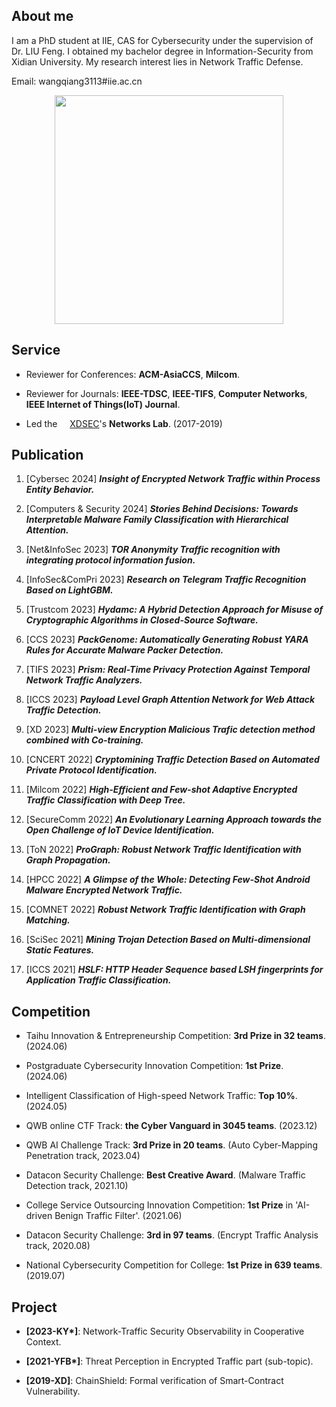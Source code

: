 ## About me

I am a PhD student at IIE, CAS for Cybersecurity under the supervision of Dr. LIU Feng. I obtained my bachelor degree in Information-Security from Xidian University. My research interest lies in Network Traffic Defense.

Email: wangqiang3113#iie.ac.cn

<p style="text-align: center;"><img src="https://s21.ax1x.com/2024/04/18/pFzIlTI.jpg" width="366"></p>


## Service

* Reviewer for Conferences: **ACM-AsiaCCS**, **Milcom**.

* Reviewer for Journals: **IEEE-TDSC**, **IEEE-TIFS**, **Computer Networks**, **IEEE Internet of Things(IoT) Journal**.

* Led the <img src="https://s21.ax1x.com/2024/04/18/pFzIYp8.png" height="12" /> [XDSEC](https://xdsec.org/)'s **Networks Lab**. (2017-2019)

## Publication

1. [Cybersec 2024] ***Insight of Encrypted Network Traffic within Process Entity Behavior.***

1. [Computers & Security 2024] ***Stories Behind Decisions: Towards Interpretable Malware Family Classification with Hierarchical Attention.***

1. [Net&InfoSec 2023] ***TOR Anonymity Traffic recognition with integrating protocol information fusion.***

1. [InfoSec&ComPri 2023] ***Research on Telegram Traffic Recognition Based on LightGBM.***

1. [Trustcom 2023] ***Hydamc: A Hybrid Detection Approach for Misuse of Cryptographic Algorithms in Closed-Source Software.***

1. [CCS 2023] ***PackGenome: Automatically Generating Robust YARA Rules for Accurate Malware Packer Detection.***

1. [TIFS 2023] ***Prism: Real-Time Privacy Protection Against Temporal Network Traffic Analyzers.***

1. [ICCS 2023] ***Payload Level Graph Attention Network for Web Attack Traffic Detection.***

1. [XD 2023] ***Multi-view Encryption Malicious Trafic detection method combined with Co-training.***

1. [CNCERT 2022] ***Cryptomining Traffic Detection Based on Automated Private Protocol Identification.***

1. [Milcom 2022] ***High-Efficient and Few-shot Adaptive Encrypted Traffic Classification with Deep Tree.***

1. [SecureComm 2022] ***An Evolutionary Learning Approach towards the Open Challenge of IoT Device Identification.***

1. [ToN 2022] ***ProGraph: Robust Network Traffic Identification with Graph Propagation.***

1. [HPCC 2022] ***A Glimpse of the Whole: Detecting Few-Shot Android Malware Encrypted Network Traffic.***

1. [COMNET 2022] ***Robust Network Traffic Identification with Graph Matching.***

1. [SciSec 2021] ***Mining Trojan Detection Based on Multi-dimensional Static Features.***

1. [ICCS 2021] ***HSLF: HTTP Header Sequence based LSH fingerprints for Application Traffic Classification.***


## Competition

* Taihu Innovation & Entrepreneurship Competition: **3rd Prize in 32 teams**. (2024.06)

* Postgraduate Cybersecurity Innovation Competition: **1st Prize**. (2024.06)
  
* Intelligent Classification of High-speed Network Traffic: **Top 10%**. (2024.05)

* QWB online CTF Track: **the Cyber Vanguard in 3045 teams**. (2023.12)

* QWB AI Challenge Track: **3rd Prize in 20 teams**. (Auto Cyber-Mapping Penetration track, 2023.04)

* Datacon Security Challenge: **Best Creative Award**. (Malware Traffic Detection track, 2021.10)

* College Service Outsourcing Innovation Competition: **1st Prize** in 'AI-driven Benign Traffic Filter'. (2021.06)

* Datacon Security Challenge: **3rd in 97 teams**. (Encrypt Traffic Analysis track, 2020.08)

* National Cybersecurity Competition for College: **1st Prize in 639 teams**. (2019.07)


## Project

* **[2023-KY\*]**: Network-Traffic Security Observability in Cooperative Context.

* **[2021-YFB\*]**: Threat Perception in Encrypted Traffic part (sub-topic).

* **[2019-XD]**: ChainShield: Formal verification of Smart-Contract Vulnerability.
